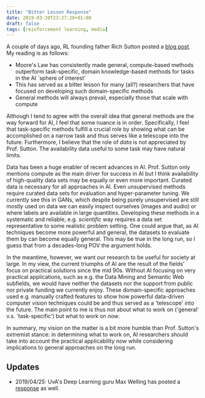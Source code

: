 ```yaml
---
title: "Bitter Lesson Response"
date: 2019-03-20T23:27:28+01:00
draft: false
tags: [reinforcement learning, media]
---
```


A couple of days ago, RL founding father Rich Sutton posted a [blog
post](http://www.incompleteideas.net/IncIdeas/BitterLesson.html). My reading is as follows:

* Moore's Law has consistently made general, compute-based methods outperform task-specific,
  domain knowledge-based methods for tasks in the AI `sphere of interest'
* This has served as a bitter lesson for many (all?) researchers that have focused on developing
  such domain-specific methods
* General methods will always prevail, especially those that scale with compute

Although I tend to agree with the overall idea that general methods are the way forward for AI, I
feel that some nuance is in order. Specifically, I feel that task-specific methods fulfill a
crucial role by showing what can be accomplished on a narrow task and thus serves like a telescope
into the future. Furthermore, I believe that the role of *data* is not appreciated
by Prof. Sutton. The availability data useful to some task may have natural limits. 

Data has been a huge enabler of recent advances in AI. Prof. Sutton only mentions compute as the
main driver for success in AI but I think availability of high-quality data sets may be equally or
even more important. Curated data is necessary for all approaches in AI. Even unsupervised methods
require curated data sets for evaluation and hyper-parameter tuning. We currently see this in GANs,
which despite being purely unsupervised are still mostly used on data we can easily inspect
ourselves (images and audio) or where labels are available in large quantities. Developing
these methods in a systematic and reliable, e.g. *scientific* way requires a 
data set representative to some realistic problem setting. One could argue that, as AI techniques
become more powerful and general, the datasets to evaluate them by can become equally general.
This may be true in the long run, so I guess that from a decades-long POV the argument holds.

In the meantime, however, we want our research to be useful for society at large. In my view, the
current triumphs of AI are the result of the fields' focus on practical solutions since the mid 90s.
Without AI focusing on very practical applications, such as e.g. the Data Mining and Semantic Web
subfields, we would have neither the datasets nor the support from public nor private funding we
currently enjoy. These domain-specific approaches used e.g. manually crafted features to show how
powerful data-driven computer vision techniques could be and thus served as a 'telescope' into the
future. The main point to me is thus not about what to work on ('general' v.s. 'task-specific')
but what to work on *now*. 

In summary, my vision on the matter is a bit more humble than Prof. Sutton's extremist stance:
in determining what to work on, AI researchers should take into account the practical
applicability now while considering implications to general approaches on the long run.

## Updates
* 2019/04/25: UvA's Deep Learning guru Max Welling has posted a
  [response](https://staff.fnwi.uva.nl/m.welling/wp-content/uploads/Model-versus-Data-AI.pdf) as well.
